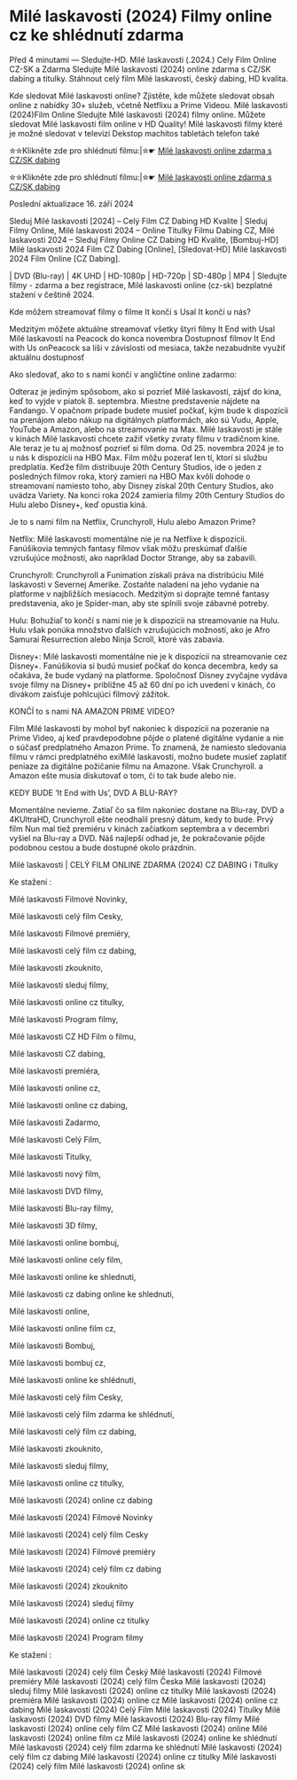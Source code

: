 # Milé laskavosti (2024) Filmy online cz ke shlédnutí zdarma

Před 4 minutami — Sledujte-HD. Milé laskavosti (.2024.) Cely Film Online CZ-SK a Zdarma
Sledujte Milé laskavosti (2024) online zdarma s CZ/SK dabing a titulky. Stáhnout celý film Milé laskavosti, český dabing, HD kvalita.

Kde sledovat Milé laskavosti online? Zjistěte, kde můžete sledovat obsah online z nabídky 30+ služeb, včetně Netflixu a Prime Videou. Milé laskavosti (2024)Film Online Sledujte Milé laskavosti (2024) filmy online. Můžete sledovat Milé laskavosti film online v HD Quality! Milé laskavosti filmy které je možné sledovat v televizi Dekstop machitos tabletách telefon také

✮✮Klikněte zde pro shlédnutí filmu:|✮☛ [Milé laskavosti online zdarma s CZ/SK dabing](https://onlinecz-skdabingtitulkyzdarmo.blogspot.com/2024/09/mile-laskavosti-cely-film-online-cz.html)

✮✮Klikněte zde pro shlédnutí filmu:|✮☛ [Milé laskavosti online zdarma s CZ/SK dabing](https://onlinecz-skdabingtitulkyzdarmo.blogspot.com/2024/09/mile-laskavosti-cely-film-online-cz.html)

Poslední aktualizace 16. září 2024


Sleduj Milé laskavosti [2024] – Celý Film CZ Dabing HD Kvalite | Sleduj Filmy Online, Milé laskavosti 2024 – Online Titulky Filmu Dabing CZ, Milé laskavosti 2024 – Sleduj Filmy Online CZ Dabing HD Kvalite, [Bombuj-HD] Milé laskavosti 2024 Film CZ Dabing [Online], [Sledovat-HD] Milé laskavosti 2024 Film Online [CZ Dabing].

| DVD (Blu-ray) | 4K UHD | HD-1080p | HD-720p | SD-480p | MP4 | Sledujte filmy - zdarma a bez registrace, Milé laskavosti online (cz-sk) bezplatné stažení v češtině 2024.

Kde môžem streamovať filmy o filme It končí s Usal It končí u nás?

Medzitým môžete aktuálne streamovať všetky štyri filmy It End with Usal Milé laskavosti na Peacock do konca novembra Dostupnosť filmov It End with Us onPeacock sa líši v závislosti od mesiaca, takže nezabudnite využiť aktuálnu dostupnosť

Ako sledovať, ako to s nami končí v angličtine online zadarmo:

Odteraz je jediným spôsobom, ako si pozrieť Milé laskavosti, zájsť do kina, keď to vyjde v piatok 8. septembra. Miestne predstavenie nájdete na Fandango. V opačnom prípade budete musieť počkať, kým bude k dispozícii na prenájom alebo nákup na digitálnych platformách, ako sú Vudu, Apple, YouTube a Amazon, alebo na streamovanie na Max. Milé laskavosti je stále v kinách Milé laskavosti chcete zažiť všetky zvraty filmu v tradičnom kine. Ale teraz je tu aj možnosť pozrieť si film doma. Od 25. novembra 2024 je to u nás k dispozícii na HBO Max. Film môžu pozerať len tí, ktorí si službu predplatia. Keďže film distribuuje 20th Century Studios, ide o jeden z posledných filmov roka, ktorý zamieri na HBO Max kvôli dohode o streamovaní namiesto toho, aby Disney získal 20th Century Studios, ako uvádza Variety. Na konci roka 2024 zamieria filmy 20th Century Studios do Hulu alebo Disney+, keď opustia kiná.

Je to s nami film na Netflix, Crunchyroll, Hulu alebo Amazon Prime?

Netflix: Milé laskavosti momentálne nie je na Netflixe k dispozícii. Fanúšikovia temných fantasy filmov však môžu preskúmať ďalšie vzrušujúce možnosti, ako napríklad Doctor Strange, aby sa zabavili.

Crunchyroll: Crunchyroll a Funimation získali práva na distribúciu Milé laskavosti v Severnej Amerike. Zostaňte naladení na jeho vydanie na platforme v najbližších mesiacoch. Medzitým si doprajte temné fantasy predstavenia, ako je Spider-man, aby ste splnili svoje zábavné potreby.

Hulu: Bohužiaľ to končí s nami nie je k dispozícii na streamovanie na Hulu. Hulu však ponúka množstvo ďalších vzrušujúcich možností, ako je Afro Samurai Resurrection alebo Ninja Scroll, ktoré vás zabavia.

Disney+: Milé laskavosti momentálne nie je k dispozícii na streamovanie cez Disney+. Fanúšikovia si budú musieť počkať do konca decembra, kedy sa očakáva, že bude vydaný na platforme. Spoločnosť Disney zvyčajne vydáva svoje filmy na Disney+ približne 45 až 60 dní po ich uvedení v kinách, čo divákom zaisťuje pohlcujúci filmový zážitok.

KONČÍ to s nami NA AMAZON PRIME VIDEO?

Film Milé laskavosti by mohol byť nakoniec k dispozícii na pozeranie na Prime Video, aj keď pravdepodobne pôjde o platené digitálne vydanie a nie o súčasť predplatného Amazon Prime. To znamená, že namiesto sledovania filmu v rámci predplatného exiMilé laskavosti, možno budete musieť zaplatiť peniaze za digitálne požičanie filmu na Amazone. Však Crunchyroll. a Amazon ešte musia diskutovať o tom, či to tak bude alebo nie.

KEDY BUDE ‘It End with Us’, DVD A BLU-RAY?

Momentálne nevieme. Zatiaľ čo sa film nakoniec dostane na Blu-ray, DVD a 4KUltraHD, Crunchyroll ešte neodhalil presný dátum, kedy to bude. Prvý film Nun mal tiež premiéru v kinách začiatkom septembra a v decembri vyšiel na Blu-ray a DVD. Náš najlepší odhad je, že pokračovanie pôjde podobnou cestou a bude dostupné okolo prázdnin.

Milé laskavosti | CELÝ FILM ONLINE ZDARMA (2024) CZ DABING i Titulky

Ke stažení :

Milé laskavosti Filmové Novinky,

Milé laskavosti celý film Cesky,

Milé laskavosti Filmové premiéry,

Milé laskavosti celý film cz dabing,

Milé laskavosti zkouknito,

Milé laskavosti sleduj filmy,

Milé laskavosti online cz titulky,

Milé laskavosti Program filmy,

Milé laskavosti CZ HD Film o filmu,

Milé laskavosti CZ dabing,

Milé laskavosti premiéra,

Milé laskavosti online cz,

Milé laskavosti online cz dabing,

Milé laskavosti Zadarmo,

Milé laskavosti Celý Film,

Milé laskavosti Titulky,

Milé laskavosti nový film,

Milé laskavosti DVD filmy,

Milé laskavosti Blu-ray filmy,

Milé laskavosti 3D filmy,

Milé laskavosti online bombuj,

Milé laskavosti online cely film,

Milé laskavosti online ke shlednuti,

Milé laskavosti cz dabing online ke shlednuti,

Milé laskavosti online,

Milé laskavosti online film cz,

Milé laskavosti Bombuj,

Milé laskavosti bombuj cz,

Milé laskavosti online ke shlédnutí,

Milé laskavosti celý film Cesky,

Milé laskavosti celý film zdarma ke shlédnutí,

Milé laskavosti celý film cz dabing,

Milé laskavosti zkouknito,

Milé laskavosti sleduj filmy,

Milé laskavosti online cz titulky,

Milé laskavosti (2024) online cz dabing

Milé laskavosti (2024) Filmové Novinky

Milé laskavosti (2024) celý film Cesky

Milé laskavosti (2024) Filmové premiéry

Milé laskavosti (2024) celý film cz dabing

Milé laskavosti (2024) zkouknito

Milé laskavosti (2024) sleduj filmy

Milé laskavosti (2024) online cz titulky

Milé laskavosti (2024) Program filmy

Ke stažení :

Milé laskavosti (2024) celý film Český Milé laskavosti (2024) Filmové premiéry Milé laskavosti (2024) celý film Česka Milé laskavosti (2024) sleduj filmy Milé laskavosti (2024) online cz titulky Milé laskavosti (2024) premiéra Milé laskavosti (2024) online cz Milé laskavosti (2024) online cz dabing Milé laskavosti (2024) Celý Film Milé laskavosti (2024) Titulky Milé laskavosti (2024) DVD filmy Milé laskavosti (2024) Blu-ray filmy Milé laskavosti (2024) online cely film CZ Milé laskavosti (2024) online Milé laskavosti (2024) online film cz Milé laskavosti (2024) online ke shlédnutí Milé laskavosti (2024) celý film zdarma ke shlédnutí Milé laskavosti (2024) celý film cz dabing Milé laskavosti (2024) online cz titulky Milé laskavosti (2024) celý film Milé laskavosti (2024) online sk
